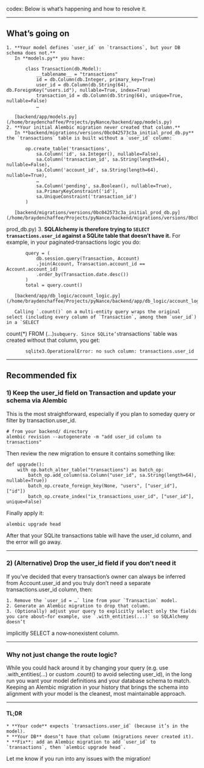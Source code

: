 codex:
Below is what’s happening and how to resolve it.

---

## What’s going on

    1. **Your model defines `user_id` on `transactions`, but your DB schema does not.**
       In **models.py** you have:

           class Transaction(db.Model):
               __tablename__ = "transactions"
               id = db.Column(db.Integer, primary_key=True)
               user_id = db.Column(db.String(64), db.ForeignKey("users.id"), nullable=True, index=True)
               transaction_id = db.Column(db.String(64), unique=True, nullable=False)
               …

       [backend/app/models.py](/home/braydenchaffee/Projects/pyNance/backend/app/models.py)
    2. **Your initial Alembic migration never created that column.**
       In **backend/migrations/versions/0bc042573c3a_initial_prod_db.py** the `transactions` table is built without a `user_id` column:

           op.create_table('transactions',
               sa.Column('id', sa.Integer(), nullable=False),
               sa.Column('transaction_id', sa.String(length=64), nullable=False),
               sa.Column('account_id', sa.String(length=64), nullable=True),
               …
               sa.Column('pending', sa.Boolean(), nullable=True),
               sa.PrimaryKeyConstraint('id'),
               sa.UniqueConstraint('transaction_id')
           )

       [backend/migrations/versions/0bc042573c3a_initial_prod_db.py](/home/braydenchaffee/Projects/pyNance/backend/migrations/versions/0bc042573c3a_initial_

prod_db.py) 3. **SQLAlchemy is therefore trying to `SELECT transactions.user_id` against a SQLite table that doesn’t have it.**
For example, in your paginated‑transactions logic you do:

           query = (
               db.session.query(Transaction, Account)
               .join(Account, Transaction.account_id == Account.account_id)
               .order_by(Transaction.date.desc())
           )
           total = query.count()

       [backend/app/db_logic/account_logic.py](/home/braydenchaffee/Projects/pyNance/backend/app/db_logic/account_logic.py)

       Calling `.count()` on a multi‑entity query wraps the original select (including every column of `Transaction`, among them `user_id`) in a `SELECT

count(\*) FROM (…)`subquery. Since SQLite’s`transactions` table was created without that column, you get:

           sqlite3.OperationalError: no such column: transactions.user_id

---

## Recommended fix

### 1) Keep the user_id field on Transaction and update your schema via Alembic

This is the most straightforward, especially if you plan to someday query or filter by transaction.user_id.

    # from your backend/ directory
    alembic revision --autogenerate -m "add user_id column to transactions"

Then review the new migration to ensure it contains something like:

    def upgrade():
        with op.batch_alter_table("transactions") as batch_op:
            batch_op.add_column(sa.Column("user_id", sa.String(length=64), nullable=True))
            batch_op.create_foreign_key(None, "users", ["user_id"], ["id"])
            batch_op.create_index("ix_transactions_user_id", ["user_id"], unique=False)

Finally apply it:

    alembic upgrade head

After that your SQLite transactions table will have the user_id column, and the error will go away.

---

### 2) (Alternative) Drop the user_id field if you don’t need it

If you’ve decided that every transaction’s owner can always be inferred from Account.user_id and you truly don’t need a separate transactions.user_id
column, then:

    1. Remove the `user_id = …` line from your `Transaction` model.
    2. Generate an Alembic migration to drop that column.
    3. (Optionally) adjust your query to explicitly select only the fields you care about—for example, use `.with_entities(...)` so SQLAlchemy doesn’t

implicitly SELECT a now‑nonexistent column.

---

### Why not just change the route logic?

While you could hack around it by changing your query (e.g. use .with_entities(...) or custom .count() to avoid selecting user_id), in the long run you want
your model definitions and your database schema to match. Keeping an Alembic migration in your history that brings the schema into alignment with your
model is the cleanest, most maintainable approach.

---

#### TL;DR

    * **Your code** expects `transactions.user_id` (because it’s in the model).
    * **Your DB** doesn’t have that column (migrations never created it).
    * **Fix**: add an Alembic migration to add `user_id` to `transactions`, then `alembic upgrade head`.

Let me know if you run into any issues with the migration!
